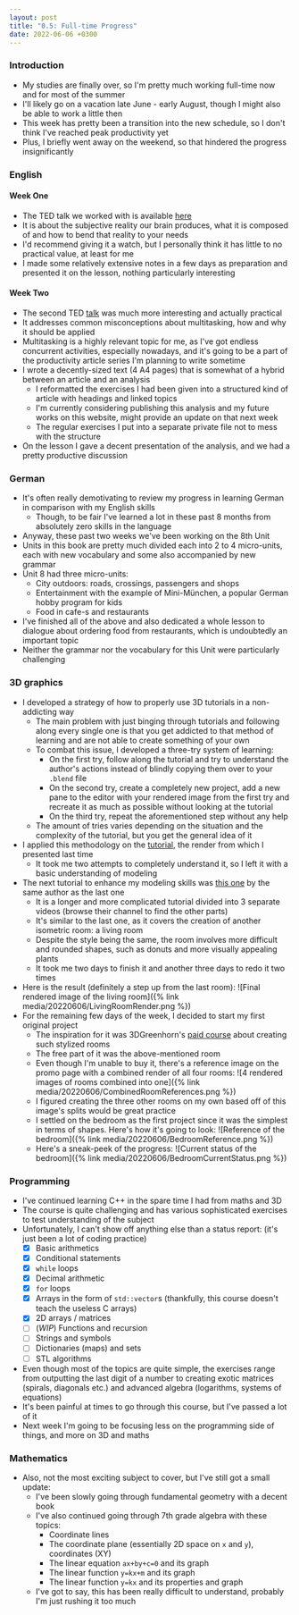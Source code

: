 ```yaml
---
layout: post
title: "0.5: Full-time Progress"
date: 2022-06-06 +0300
---
```


### Introduction

- My studies are finally over, so I'm pretty much working full-time now and for most of the summer
- I'll likely go on a vacation late June - early August, though I might also be able to work a little then
- This week has pretty been a transition into the new schedule, so I don't think I've reached peak productivity yet
- Plus, I briefly went away on the weekend, so that hindered the progress insignificantly

### English

#### Week One

- The TED talk we worked with is available [here](https://www.ted.com/talks/isaac_lidsky_what_reality_are_you_creating_for_yourself)
- It is about the subjective reality our brain produces, what it is composed of and how to bend that reality to your needs
- I'd recommend giving it a watch, but I personally think it has little to no practical value, at least for me
- I made some relatively extensive notes in a few days as preparation and presented it on the lesson, nothing
  particularly interesting

#### Week Two

- The second TED [talk](https://www.ted.com/talks/tim_harford_a_powerful_way_to_unleash_your_natural_creativity/)
  was much more interesting and actually practical
- It addresses common misconceptions about multitasking, how and why it should be applied
- Multitasking is a highly relevant topic for me, as I've got endless concurrent activities, especially nowadays, and
 it's going to be a part of the productivity article series I'm planning to write sometime
- I wrote a decently-sized text (4 A4 pages) that is somewhat of a hybrid between an article and an analysis
  - I reformatted the exercises I had been given into a structured kind of article with headings and linked topics
  - I'm currently considering publishing this analysis and my future works on this website, might provide an update on
    that next week
  - The regular exercises I put into a separate private file not to mess with the structure
- On the lesson I gave a decent presentation of the analysis, and we had a pretty productive discussion

### German

- It's often really demotivating to review my progress in learning German in comparison with my English skills
  - Though, to be fair I've learned a lot in these past 8 months from absolutely zero skills in the language
- Anyway, these past two weeks we've been working on the 8th Unit
- Units in this book are pretty much divided each into 2 to 4 micro-units, each with new vocabulary and some also
  accompanied by new grammar
- Unit 8 had three micro-units:
  - City outdoors: roads, crossings, passengers and shops
  - Entertainment with the example of Mini-München, a popular German hobby program for kids
  - Food in cafe-s and restaurants
- I've finished all of the above and also dedicated a whole lesson to dialogue about ordering food from restaurants,
  which is undoubtedly an important topic
- Neither the grammar nor the vocabulary for this Unit were particularly challenging

### 3D graphics

- I developed a strategy of how to properly use 3D tutorials in a non-addicting way
  - The main problem with just binging through tutorials and following along every single one is that you get addicted
    to that method of learning and are not able to create something of your own
  - To combat this issue, I developed a three-try system of learning:
    - On the first try, follow along the tutorial and try to understand the author's actions instead of blindly copying
      them over to your `.blend` file
    - On the second try, create a completely new project, add a new pane to the editor with your rendered image from the
      first try and recreate it as much as possible without looking at the tutorial
    - On the third try, repeat the aforementioned step without any help
  - The amount of tries varies depending on the situation and the complexity of the tutorial, but you get the general
    idea of it
- I applied this methodology on the [tutorial](https://www.youtube.com/watch?v=yCHT23A6aJA), the render from which I
  presented last time
  - It took me two attempts to completely understand it, so I left it with a basic understanding of modeling
- The next tutorial to enhance my modeling skills was [this one](https://www.youtube.com/watch?v=dEGJeVnWZAA) by the
  same author as the last one
  - It is a longer and more complicated tutorial divided into 3 separate videos (browse their channel to find the other
    parts)
  - It's similar to the last one, as it covers the creation of another isometric room: a living room
  - Despite the style being the same, the room involves more difficult and rounded shapes, such as donuts and more
    visually appealing plants
  - It took me two days to finish it and another three days to redo it two times
- Here is the result (definitely a step up from the last room):
![Final rendered image of the living room]({% link media/20220606/LivingRoomRender.png %})
- For the remaining few days of the week, I decided to start my first original project
  - The inspiration for it was 3DGreenhorn's [paid course](https://3dgreenhorn.gumroad.com/l/stylizedrooms) about
    creating such stylized rooms
  - The free part of it was the above-mentioned room
  - Even though I'm unable to buy it, there's a reference image on the promo page with a combined render of all four
    rooms:
![4 rendered images of rooms combined into one]({% link media/20220606/CombinedRoomReferences.png %})
  - I figured creating the three other rooms on my own based off of this image's splits would be great practice
  - I settled on the bedroom as the first project since it was the simplest in terms of shapes. Here's how it's going to
    look:
![Reference of the bedroom]({% link media/20220606/BedroomReference.png %})
  - Here's a sneak-peek of the progress:
![Current status of the bedroom]({% link media/20220606/BedroomCurrentStatus.png %})

### Programming

- I've continued learning C++ in the spare time I had from maths and 3D
- The course is quite challenging and has various sophisticated exercises to test understanding of the subject
- Unfortunately, I can't show off anything else than a status report: (it's just been a lot of coding practice)
  - [x] Basic arithmetics
  - [x] Conditional statements
  - [x] `while` loops
  - [x] Decimal arithmetic
  - [x] `for` loops
  - [x] Arrays in the form of `std::vector`s (thankfully, this course doesn't teach the useless C arrays)
  - [x] 2D arrays / matrices
  - [ ] (_WIP_) Functions and recursion
  - [ ] Strings and symbols
  - [ ] Dictionaries (maps) and sets
  - [ ] STL algorithms
- Even though most of the topics are quite simple, the exercises range from outputting the last digit of a number to
  creating exotic matrices (spirals, diagonals etc.) and advanced algebra (logarithms, systems of equations)
- It's been painful at times to go through this course, but I've passed a lot of it
- Next week I'm going to be focusing less on the programming side of things, and more on 3D and maths

### Mathematics

- Also, not the most exciting subject to cover, but I've still got a small update:
  - I've been slowly going through fundamental geometry with a decent book
  - I've also continued going through 7th grade algebra with these topics:
    - Coordinate lines
    - The coordinate plane (essentially 2D space on `x` and `y`), coordinates (XY)
    - The linear equation `ax+by+c=0` and its graph
    - The linear function `y=kx+m` and its graph
    - The linear function `y=kx` and its properties and graph
  - I've got to say, this has been really difficult to understand, probably I'm just rushing it too much
